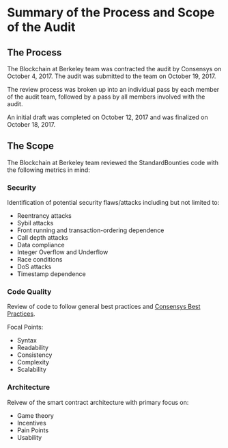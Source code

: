 
# Summary of the Process and Scope of the Audit

## The Process

The Blockchain at Berkeley team was contracted the audit by Consensys on October 4, 2017. The audit was submitted to the team on October 19, 2017.

The review process was broken up into an individual pass by each member of the audit team, followed by a pass by all members involved with the audit.

An initial draft was completed on October 12, 2017 and was finalized on October 18, 2017.

## The Scope

The Blockchain at Berkeley team reviewed the StandardBounties code with the following metrics in mind:

### Security 
Identification of potential security flaws/attacks including but not limited to: 
* Reentrancy attacks
* Sybil attacks
* Front running and transaction-ordering dependence
* Call depth attacks
* Data compliance
* Integer Overflow and Underflow
* Race conditions
* DoS attacks
* Timestamp dependence


### Code Quality
Review of code to follow general best practices and [Consensys Best Practices](https://github.com/ConsenSys/smart-contract-best-practices).

Focal Points:
* Syntax
* Readability
* Consistency
* Complexity
* Scalability

### Architecture
Reivew of the smart contract architecture with primary focus on:
* Game theory
* Incentives
* Pain Points
* Usability
